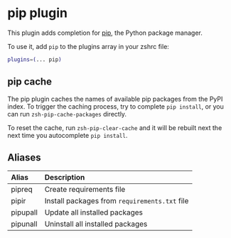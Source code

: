 # pip plugin

This plugin adds completion for [pip](https://pip.pypa.io/en/latest/), the Python package manager.

To use it, add `pip` to the plugins array in your zshrc file:

```zsh
plugins=(... pip)
```

## pip cache

The pip plugin caches the names of available pip packages from the PyPI index. To trigger the caching process, try to
complete `pip install`, or you can run `zsh-pip-cache-packages` directly.

To reset the cache, run `zsh-pip-clear-cache` and it will be rebuilt next the next time you autocomplete `pip install`.

## Aliases

| Alias    | Description                                   |
| :------- | :-------------------------------------------- |
| pipreq   | Create requirements file                      |
| pipir    | Install packages from `requirements.txt` file |
| pipupall | Update all installed packages                 |
| pipunall | Uninstall all installed packages              |
